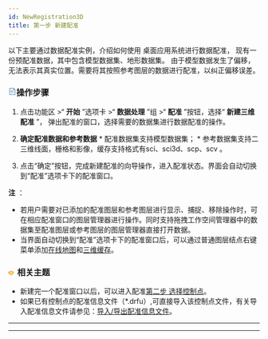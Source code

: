 ```yaml
---
id: NewRegistration3D
title: 第一步 新建配准
---
```

以下主要通过数据配准实例，介绍如何使用  桌面应用系统进行数据配准， 现有一份预配准数据，其中包含模型数据集、地形数据集。
由于模型数据发生了偏移，无法表示其真实位置。需要将其按照参考图层的数据进行配准，以纠正偏移误差。

### ![](../../img/read.gif)操作步骤

  1. 点击功能区 >“ **开始** ”选项卡 >“ **数据处理** ”组 >“ **配准** ”按钮，选择“ **新建三维配准** ”， 弹出配准的窗口，选择需要的数据集进行数据配准的操作。
  2. **确定配准数据和参考数据**
    * 配准数据集支持模型数据集；
    * 参考数据集支持二三维线面，栅格和影像，缓存支持格式有sci、sci3d、scp、scv 。

  3. 点击“确定”按钮，完成新建配准的向导操作，进入配准状态。界面会自动切换到“配准”选项卡下的配准窗口。  
  
**注** ：

  * 若用户需要对已添加的配准图层和参考图层进行显示、捕捉、移除操作时，可在相应配准窗口的图层管理器进行操作。同时支持拖拽工作空间管理器中的数据集至配准图层或参考图层的图层管理器直接打开数据。
  * 当界面自动切换到“配准”选项卡下的配准窗口后，可以通过普通图层结点右键菜单添加[在线地图](../../SceneOperation/LayersManagement/AddOnlineMaps.html)和[三维缓存](../../SceneOperation/LayersManagement/CacheButton.htm)。

### ![](../../img/seealso.png) 相关主题

  * 新建完一个配准窗口以后，可以进入配准[第二步 选择控制点](Poniting3D.html)。
  * 如果已有控制点的配准信息文件（*.drfu）,可直接导入该控制点文件，有关导入配准信息文件请参见：[导入/导出配准信息文件](importGCP3D.html)。

* * *

[](http://www.supermap.com)  
  
---

